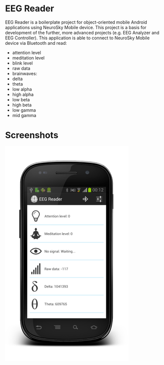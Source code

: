 EEG Reader
===============

EEG Reader is a boilerplate project for object-oriented mobile Android applications using NeuroSky Mobile device.
This project is a basis for development of the further, more advanced projects (e.g. EEG Analyzer and EEG Controller).
This application is able to connect to NeuroSky Mobile device via Bluetooth and read: 
* attention level
* meditation level
* blink level
* raw data
* brainwaves: 
 * delta
 * theta
 * low alpha
 * high alpha
 * low beta
 * high beta
 * low gamma
 * mid gamma

Screenshots
===============

![Screenshot](application_screenshot.png "Screenshot")